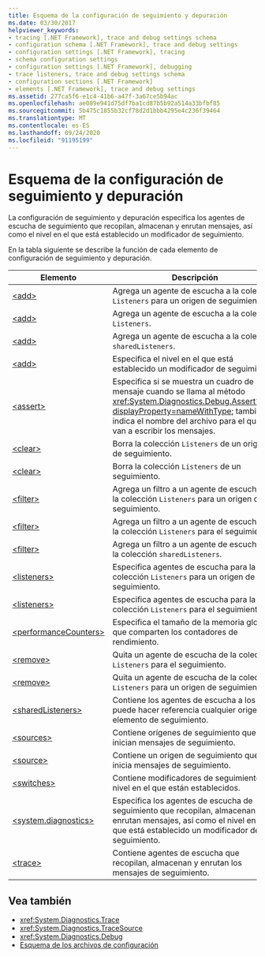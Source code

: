```yaml
---
title: Esquema de la configuración de seguimiento y depuración
ms.date: 03/30/2017
helpviewer_keywords:
- tracing [.NET Framework], trace and debug settings schema
- configuration schema [.NET Framework], trace and debug settings
- configuration settings [.NET Framework], tracing
- schema configuration settings
- configuration settings [.NET Framework], debugging
- trace listeners, trace and debug settings schema
- configuration sections [.NET Framework]
- elements [.NET Framework], trace and debug settings
ms.assetid: 277ca5f6-e1c4-41b6-a47f-3a67ce5b94ac
ms.openlocfilehash: ae089e941d75df7ba1cd87b5b92a514a33bfbf85
ms.sourcegitcommit: 5b475c1855b32cf78d2d1bbb4295e4c236f39464
ms.translationtype: MT
ms.contentlocale: es-ES
ms.lasthandoff: 09/24/2020
ms.locfileid: "91195199"
---
```

# <a name="trace-and-debug-settings-schema"></a>Esquema de la configuración de seguimiento y depuración

La configuración de seguimiento y depuración especifica los agentes de escucha de seguimiento que recopilan, almacenan y enrutan mensajes, así como el nivel en el que está establecido un modificador de seguimiento.  
  
 En la tabla siguiente se describe la función de cada elemento de configuración de seguimiento y depuración.  
  
|Elemento|Descripción|  
|-------------|-----------------|  
|[\<add>](add-element-for-listeners-for-source.md)|Agrega un agente de escucha a la colección `Listeners` para un origen de seguimiento.|  
|[\<add>](add-element-for-listeners-for-trace.md)|Agrega un agente de escucha a la colección `Listeners`.|  
|[\<add>](add-element-for-sharedlisteners.md)|Agrega un agente de escucha a la colección `sharedListeners`.|  
|[\<add>](add-element-for-switches.md)|Especifica el nivel en el que está establecido un modificador de seguimiento.|  
|[\<assert>](assert-element.md)|Especifica si se muestra un cuadro de mensaje cuando se llama al método <xref:System.Diagnostics.Debug.Assert%2A?displayProperty=nameWithType>; también indica el nombre del archivo para el que se van a escribir los mensajes.|  
|[\<clear>](clear-element-for-listeners-for-source.md)|Borra la colección `Listeners` de un origen de seguimiento.|  
|[\<clear>](clear-element-for-listeners-for-trace.md)|Borra la colección `Listeners` de un seguimiento.|  
|[\<filter>](filter-element-for-add-for-listeners-for-source.md)|Agrega un filtro a un agente de escucha en la colección `Listeners` para un origen de seguimiento.|  
|[\<filter>](filter-element-for-add-for-listeners-for-trace.md)|Agrega un filtro a un agente de escucha en la colección `Listeners` para el seguimiento.|  
|[\<filter>](filter-element-for-add-for-sharedlisteners.md)|Agrega un filtro a un agente de escucha en la colección `sharedListeners`.|  
|[\<listeners>](listeners-element-for-source.md)|Especifica agentes de escucha para la colección `Listeners` para un origen de seguimiento.|  
|[\<listeners>](listeners-element-for-trace.md)|Especifica agentes de escucha para la colección `Listeners` para el seguimiento.|  
|[\<performanceCounters>](performancecounters-element.md)|Especifica el tamaño de la memoria global que comparten los contadores de rendimiento.|  
|[\<remove>](remove-element-for-listeners-for-trace.md)|Quita un agente de escucha de la colección `Listeners` para el seguimiento.|  
|[\<remove>](remove-element-for-listeners-for-source.md)|Quita un agente de escucha de la colección `Listeners` para un origen de seguimiento.|  
|[\<sharedListeners>](sharedlisteners-element.md)|Contiene los agentes de escucha a los que puede hacer referencia cualquier origen o elemento de seguimiento.|  
|[\<sources>](sources-element.md)|Contiene orígenes de seguimiento que inician mensajes de seguimiento.|  
|[\<source>](source-element.md)|Contiene un origen de seguimiento que inicia mensajes de seguimiento.|  
|[\<switches>](switches-element.md)|Contiene modificadores de seguimiento y el nivel en el que están establecidos.|  
|[\<system.diagnostics>](system-diagnostics-element.md)|Especifica los agentes de escucha de seguimiento que recopilan, almacenan y enrutan mensajes, así como el nivel en el que está establecido un modificador de seguimiento.|  
|[\<trace>](trace-element.md)|Contiene agentes de escucha que recopilan, almacenan y enrutan los mensajes de seguimiento.|  
  
## <a name="see-also"></a>Vea también

- <xref:System.Diagnostics.Trace>
- <xref:System.Diagnostics.TraceSource>
- <xref:System.Diagnostics.Debug>
- [Esquema de los archivos de configuración](../index.md)
